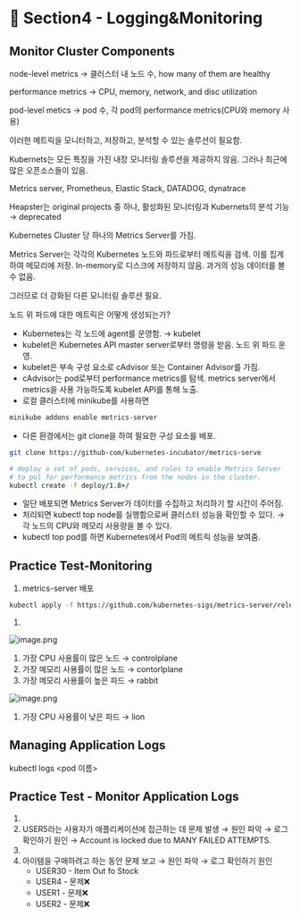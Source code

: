 # 🍨 Section4 - Logging&Monitoring

## Monitor Cluster Components


node-level metrics → 클러스터 내 노드 수, how many of them are healthy


performance metrics → CPU, memory, network, and disc utilization


pod-level  metics → pod 수, 각 pod의 performance metrics(CPU와 memory 사용)


이러한 메트릭을 모니터하고, 저장하고, 분석할 수 있는 솔루션이 필요함.


Kubernets는 모든 특징을 가진 내장 모니터링 솔루션을 제공하지 않음. 그러나 최근에 많은 오픈소스들이 있음.


Metrics server, Prometheus, Elastic Stack, DATADOG, dynatrace


Heapster는 original projects 중 하나, 활성화된 모니터링과 Kubernets의 분석 기능 → deprecated


Kubernetes Cluster 당 하나의 Metrics Server를 가짐.


Metrics Server는 각각의 Kubernetes 노드와 파드로부터 메트릭을 검색. 이를 집계하여 메모리에 저장. In-memory로 디스크에 저장하지 않음. 과거의 성능 데이터를 볼 수 없음.


그러므로 더 강화된 다른 모니터링 솔루션 필요.


노드 위 파드에 대한 메트릭은 어떻게 생성되는가?

- Kubernetes는 각 노드에 agent를 운영함. → kubelet
- kubelet은 Kubernetes API master server로부터 명령을 받음. 노드 위 파드 운영.
- kubelet은 부속 구성 요소로 cAdvisor 또는 Container Advisor를 가짐.
- cAdvisor는 pod로부터 performance metrics를 탐색. metrics server에서 metrics을 사용 가능하도록  kubelet API를 통해 노출.
- 로컬 클러스터에 minikube를 사용하면

```bash
minikube addons enable metrics-server
```

- 다른 환경에서는 git clone을 하여 필요한 구성 요소를 배포.

```bash
git clone https://github-com/kubernetes-incubator/metrics-serve

# deploy a set of pods, services, and roles to enable Metrics Server
# to pul for performance metrics from the nodes in the cluster.
kubectl create -f deploy/1.8+/
```

- 일단 배포되면 Metrics Server가 데이터를 수집하고 처리하기 할 시간이 주어짐.
- 처리되면 kubectl top node를 실행함으로써 클러스터 성능을 확인할 수 있다. → 각 노드의 CPU와 메모리 사용량을 볼 수 있다.
- kubectl top pod를 하면 Kubernetes에서 Pod의 메트릭 성능을 보여줌.

## Practice Test-Monitoring

1. metrics-server 배포

```bash
kubectl apply -f https://github.com/kubernetes-sigs/metrics-server/releases/latest/download/components.yaml
```

1. 

![image.png](https://prod-files-secure.s3.us-west-2.amazonaws.com/b2ea2032-00e9-4883-a13b-cb03cf5b2334/be867e9c-0d47-47a3-971e-146d2c8c7945/image.png?X-Amz-Algorithm=AWS4-HMAC-SHA256&X-Amz-Content-Sha256=UNSIGNED-PAYLOAD&X-Amz-Credential=ASIAZI2LB46665V5J6YF%2F20250221%2Fus-west-2%2Fs3%2Faws4_request&X-Amz-Date=20250221T220052Z&X-Amz-Expires=3600&X-Amz-Security-Token=IQoJb3JpZ2luX2VjELX%2F%2F%2F%2F%2F%2F%2F%2F%2F%2FwEaCXVzLXdlc3QtMiJHMEUCIQDV%2FajQUNMRdpA2rhKb3pTnirBbwTnxpvLkBRn4zNnkmAIgfGiyg5D9au6k7CKAfF2SNJ9lG3wX6cQhexvzblSApFoqiAQI3v%2F%2F%2F%2F%2F%2F%2F%2F%2F%2FARAAGgw2Mzc0MjMxODM4MDUiDFAsWHv%2BkUWZ%2FdD6zyrcA%2B3D8UtOAETw43gXGoI3xzbP%2FLS%2FhbR8gIr3oYGSkW%2FT8MgET4SGdjZAQALFJ0K%2FSC29lO06O1kIPLKm1gwyy2uD%2Fpr0DFZBwrGo9PuMmmN%2FTVq4lkz8a7Fxf1fyU3MbCsn2JjaMWps1wGjGydPeqCU%2FJJgGszgIVO1f912OgK3ezk8Ke5iXm%2F%2Bv3O8qhdgTgTzCmxBQjDSgwD3Ud%2B%2BrInp5Eu%2BdRsV37jd3MoAbZizPpBTQLj%2Fzu5IIcQ3AD%2FpQm%2Fuu9L24ciyMfHO8Dboa1uy8dUZwD5n5FPY92uhwXImnb5ti%2F4u%2FlCNroOV6fdMSZ5UWeLs46G13jj8WLuFUYwXSKqptEuYXzl3ZWHswy6WCU4VyagRj4tR3qirFzrKNqxiBsIJVKP%2BT0bSZ4EnCbJSyBeoEPcWqqxgsWO5CMsZqgajGIcE%2F2116Vt5nfL74KO%2Bc0J2Mau16tbs%2FRj5CeyPU4g%2Fw7DLIgYiEHOSaPpTD7sK8RSVtjmbRxMcCk9Y3aBVOuSCZFHJYTlWK1CeXyVAbe3zs9cHT40pyt%2BCbTDzdTLb989aEQXOLwm32vh0bNZObct%2FjmCFtrPVcZtMDvw8qK3tcd626MhrC5xK45QohzlOSgIxClRSaPMHQMPrY470GOqUBDHlGf4Kp2iF2YCJc4CKR7PVQFyhfaRsNYcrvmWemca1KJcIfuHVH81MoanHZrMiDyCX3ouSVt9yqmmprTrXlSnEKanr45FGskvbSsOzcLDO0WAfXf5VCArEkzmsDRJUWsutLzRloARmwbfwmqDak8Ybm4AYxeNxoNsr%2Fl5DFimTUn9FMGD1NhD0AirAS%2FBQC4aQS9POBgBl013WRy1QwOsEioPSq&X-Amz-Signature=88ee4eea4364d8e8a1dfe43e57723cbc5e4a1a1026b9a18293a433a753ad8aa3&X-Amz-SignedHeaders=host&x-id=GetObject)

1. 가장 CPU 사용률이 많은 노드 → controlplane
2. 가장 메모리 사용률이 많은 노드 → contorlplane
3. 가장 메모리 사용률이 높은 파드 → rabbit

![image.png](https://prod-files-secure.s3.us-west-2.amazonaws.com/b2ea2032-00e9-4883-a13b-cb03cf5b2334/a5ad8203-cf78-4c06-9de1-67cb491aedc9/image.png?X-Amz-Algorithm=AWS4-HMAC-SHA256&X-Amz-Content-Sha256=UNSIGNED-PAYLOAD&X-Amz-Credential=ASIAZI2LB46665V5J6YF%2F20250221%2Fus-west-2%2Fs3%2Faws4_request&X-Amz-Date=20250221T220052Z&X-Amz-Expires=3600&X-Amz-Security-Token=IQoJb3JpZ2luX2VjELX%2F%2F%2F%2F%2F%2F%2F%2F%2F%2FwEaCXVzLXdlc3QtMiJHMEUCIQDV%2FajQUNMRdpA2rhKb3pTnirBbwTnxpvLkBRn4zNnkmAIgfGiyg5D9au6k7CKAfF2SNJ9lG3wX6cQhexvzblSApFoqiAQI3v%2F%2F%2F%2F%2F%2F%2F%2F%2F%2FARAAGgw2Mzc0MjMxODM4MDUiDFAsWHv%2BkUWZ%2FdD6zyrcA%2B3D8UtOAETw43gXGoI3xzbP%2FLS%2FhbR8gIr3oYGSkW%2FT8MgET4SGdjZAQALFJ0K%2FSC29lO06O1kIPLKm1gwyy2uD%2Fpr0DFZBwrGo9PuMmmN%2FTVq4lkz8a7Fxf1fyU3MbCsn2JjaMWps1wGjGydPeqCU%2FJJgGszgIVO1f912OgK3ezk8Ke5iXm%2F%2Bv3O8qhdgTgTzCmxBQjDSgwD3Ud%2B%2BrInp5Eu%2BdRsV37jd3MoAbZizPpBTQLj%2Fzu5IIcQ3AD%2FpQm%2Fuu9L24ciyMfHO8Dboa1uy8dUZwD5n5FPY92uhwXImnb5ti%2F4u%2FlCNroOV6fdMSZ5UWeLs46G13jj8WLuFUYwXSKqptEuYXzl3ZWHswy6WCU4VyagRj4tR3qirFzrKNqxiBsIJVKP%2BT0bSZ4EnCbJSyBeoEPcWqqxgsWO5CMsZqgajGIcE%2F2116Vt5nfL74KO%2Bc0J2Mau16tbs%2FRj5CeyPU4g%2Fw7DLIgYiEHOSaPpTD7sK8RSVtjmbRxMcCk9Y3aBVOuSCZFHJYTlWK1CeXyVAbe3zs9cHT40pyt%2BCbTDzdTLb989aEQXOLwm32vh0bNZObct%2FjmCFtrPVcZtMDvw8qK3tcd626MhrC5xK45QohzlOSgIxClRSaPMHQMPrY470GOqUBDHlGf4Kp2iF2YCJc4CKR7PVQFyhfaRsNYcrvmWemca1KJcIfuHVH81MoanHZrMiDyCX3ouSVt9yqmmprTrXlSnEKanr45FGskvbSsOzcLDO0WAfXf5VCArEkzmsDRJUWsutLzRloARmwbfwmqDak8Ybm4AYxeNxoNsr%2Fl5DFimTUn9FMGD1NhD0AirAS%2FBQC4aQS9POBgBl013WRy1QwOsEioPSq&X-Amz-Signature=d9e4dad8caeb87323820102307d968fefdcf1e0b8ccc5579b26fe5168e737d2d&X-Amz-SignedHeaders=host&x-id=GetObject)

1. 가장 CPU 사용률이 낮은 파드 → lion

## Managing Application Logs


kubectl logs <pod 이름>


## Practice Test - Monitor Application Logs

1. 
2. USER5라는 사용자가 애플리케이션에 접근하는 데 문제 발생 → 원인 파악 → 로그 확인하기
원인 → Account is locked due to MANY FAILED ATTEMPTS.
3. 
4. 아이템을 구매하려고 하는 동안 문제 보고 → 원인 파악 → 로그 확인하기
원인
	- USER30 - Item Out fo Stock
	- USER4 - 문제❌
	- USER1 - 문제❌
	- USER2 - 문제❌
